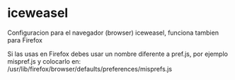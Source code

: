# iceweasel
Configuracion para el navegador (browser) iceweasel, funciona tambien para Firefox

Si las usas en Firefox debes usar un nombre diferente a pref.js, por ejemplo mispref.js y colocarlo en:
/usr/lib/firefox/browser/defaults/preferences/misprefs.js
